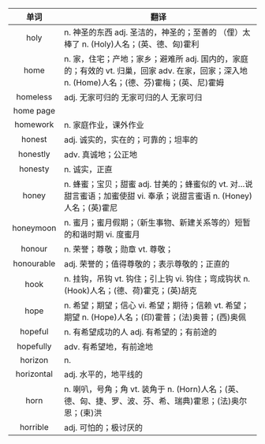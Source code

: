 |单词|翻译  |
|:--:|--| 
|	holy  		|		n. 神圣的东西 adj. 圣洁的，神圣的；至善的 （俚）太棒了 n. (Holy)人名；(英、德、匈)霍利	|		
|	home  		|		n. 家，住宅；产地；家乡；避难所 adj. 国内的，家庭的；有效的 vt. 归巢，回家 adv. 在家，回家；深入地 n. (Home)人名；(德、芬)霍梅；(英、尼)霍姆	|		
|	homeless  		|		adj. 无家可归的 无家可归的人 无家可归	|		
|	home page  		|			|		
|	homework  		|		n. 家庭作业，课外作业	|		
|	honest  		|		adj. 诚实的，实在的；可靠的；坦率的	|		
|	honestly  		|		adv. 真诚地；公正地	|		
|	honesty  		|		n. 诚实，正直	|		
|	honey  		|		n. 蜂蜜；宝贝；甜蜜 adj. 甘美的；蜂蜜似的 vt. 对…说甜言蜜语；加蜜使甜 vi. 奉承；说甜言蜜语 n. (Honey)人名；(英)霍尼	|		
|	honeymoon  		|		n. 蜜月；蜜月假期；（新生事物、新建关系等的）短暂的和谐时期 vi. 度蜜月	|		
|	honour  		|		n. 荣誉；尊敬；勋章 vt. 尊敬；	|		
|	honourable  		|		adj. 荣誉的；值得尊敬的；表示尊敬的；正直的	|		
|	hook  		|		n. 挂钩，吊钩 vt. 钩住；引上钩 vi. 钩住；弯成钩状 n. (Hook)人名；(德、荷)霍克；(英)胡克	|		
|	hope  		|		n. 希望；期望；信心 vi. 希望；期待；信赖 vt. 希望；期望 n. (Hope)人名；(印)霍普；(法)奥普；(西)奥佩	|		
|	hopeful  		|		n. 有希望成功的人 adj. 有希望的；有前途的	|		
|	hopefully  		|		adv. 有希望地，有前途地	|		
|	horizon  		|		n. 	|		
|	horizontal  		|		adj. 水平的，地平线的	|		
|	horn  		|		n. 喇叭，号角；角 vt. 装角于 n. (Horn)人名；(英、德、匈、捷、罗、波、芬、希、瑞典)霍恩；(法)奥尔恩；(柬)洪	|		
|	horrible  		|		adj. 可怕的；极讨厌的	|		
